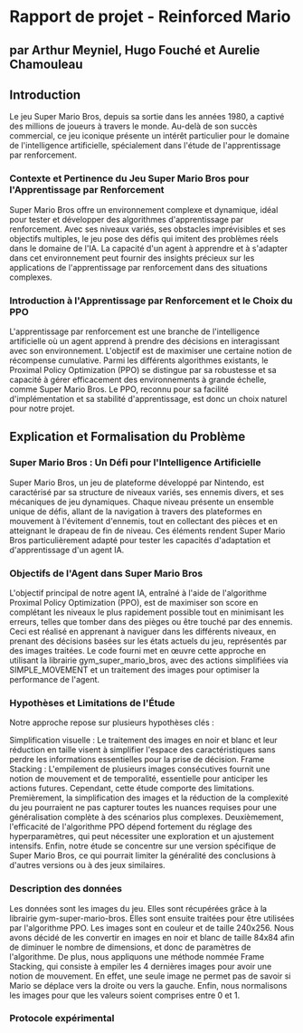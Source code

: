 <!-- Consignes pour la constitution du rapport et le déroulement de la présentation
Le plan que vous devrez suivre pour votre présentation et le dossier est le suivant :

Explication et formalisation du problème
Description des données
Présentation du travail effectué (protocole expérimental, nettoyage des données, méthodes utilisées, paramétrage des algorithmes, etc)
Résultats obtenus
Discussion et ouverture 
Bibliographie
Précisions :

Les supports de présentation sont à déposer en amont des soutenances. Chaque équipe disposera de 15 min de présentation suivi de 10 min de questions. Attention à la qualité du discours, des supports et à la répartition équitable du temps entre les membres de l'équipe.
Pour le dossier, visez une dizaine de pages. -->

# Rapport de projet - Reinforced Mario

## par Arthur Meyniel, Hugo Fouché et Aurelie Chamouleau

<!-- Date + Nom de l'école + logo ESEO -->

<!-- Table des matières -->

## Introduction

Le jeu Super Mario Bros, depuis sa sortie dans les années 1980, a captivé des millions de joueurs à travers le monde. Au-delà de son succès commercial, ce jeu iconique présente un intérêt particulier pour le domaine de l'intelligence artificielle, spécialement dans l'étude de l'apprentissage par renforcement.

### Contexte et Pertinence du Jeu Super Mario Bros pour l'Apprentissage par Renforcement

Super Mario Bros offre un environnement complexe et dynamique, idéal pour tester et développer des algorithmes d'apprentissage par renforcement. Avec ses niveaux variés, ses obstacles imprévisibles et ses objectifs multiples, le jeu pose des défis qui imitent des problèmes réels dans le domaine de l'IA. La capacité d'un agent à apprendre et à s'adapter dans cet environnement peut fournir des insights précieux sur les applications de l'apprentissage par renforcement dans des situations complexes.

### Introduction à l'Apprentissage par Renforcement et le Choix du PPO

L'apprentissage par renforcement est une branche de l'intelligence artificielle où un agent apprend à prendre des décisions en interagissant avec son environnement. L'objectif est de maximiser une certaine notion de récompense cumulative. Parmi les différents algorithmes existants, le Proximal Policy Optimization (PPO) se distingue par sa robustesse et sa capacité à gérer efficacement des environnements à grande échelle, comme Super Mario Bros. Le PPO, reconnu pour sa facilité d'implémentation et sa stabilité d'apprentissage, est donc un choix naturel pour notre projet.

## Explication et Formalisation du Problème

### Super Mario Bros : Un Défi pour l'Intelligence Artificielle

Super Mario Bros, un jeu de plateforme développé par Nintendo, est caractérisé par sa structure de niveaux variés, ses ennemis divers, et ses mécaniques de jeu dynamiques. Chaque niveau présente un ensemble unique de défis, allant de la navigation à travers des plateformes en mouvement à l'évitement d'ennemis, tout en collectant des pièces et en atteignant le drapeau de fin de niveau. Ces éléments rendent Super Mario Bros particulièrement adapté pour tester les capacités d'adaptation et d'apprentissage d'un agent IA.

### Objectifs de l'Agent dans Super Mario Bros

L'objectif principal de notre agent IA, entraîné à l'aide de l'algorithme Proximal Policy Optimization (PPO), est de maximiser son score en complétant les niveaux le plus rapidement possible tout en minimisant les erreurs, telles que tomber dans des pièges ou être touché par des ennemis. Ceci est réalisé en apprenant à naviguer dans les différents niveaux, en prenant des décisions basées sur les états actuels du jeu, représentés par des images traitées. Le code fourni met en œuvre cette approche en utilisant la librairie gym_super_mario_bros, avec des actions simplifiées via SIMPLE_MOVEMENT et un traitement des images pour optimiser la performance de l'agent.

### Hypothèses et Limitations de l'Étude

Notre approche repose sur plusieurs hypothèses clés :

Simplification visuelle : Le traitement des images en noir et blanc et leur réduction en taille visent à simplifier l'espace des caractéristiques sans perdre les informations essentielles pour la prise de décision.
Frame Stacking : L'empilement de plusieurs images consécutives fournit une notion de mouvement et de temporalité, essentielle pour anticiper les actions futures.
Cependant, cette étude comporte des limitations. Premièrement, la simplification des images et la réduction de la complexité du jeu pourraient ne pas capturer toutes les nuances requises pour une généralisation complète à des scénarios plus complexes. Deuxièmement, l'efficacité de l'algorithme PPO dépend fortement du réglage des hyperparamètres, qui peut nécessiter une exploration et un ajustement intensifs. Enfin, notre étude se concentre sur une version spécifique de Super Mario Bros, ce qui pourrait limiter la généralité des conclusions à d'autres versions ou à des jeux similaires.

### Description des données

Les données sont les images du jeu. Elles sont récupérées grâce à la librairie gym-super-mario-bros. Elles sont ensuite traitées pour être utilisées par l'algorithme PPO. Les images sont en couleur et de taille 240x256. Nous avons décidé de les convertir en images en noir et blanc de taille 84x84 afin de diminuer le nombre de dimensions, et donc de paramètres de l'algorithme. De plus, nous appliquons une méthode nommée Frame Stacking, qui consiste à empiler les 4 dernières images pour avoir une notion de mouvement. En effet, une seule image ne permet pas de savoir si Mario se déplace vers la droite ou vers la gauche. Enfin, nous normalisons les images pour que les valeurs soient comprises entre 0 et 1.

### Protocole expérimental

